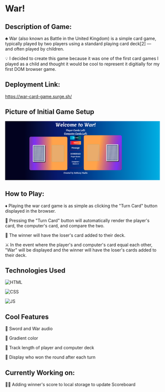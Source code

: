 # War!

## Description of Game:
♣️ War (also known as Battle in the United Kingdom) is a simple card game, typically played by two players using a standard playing card deck[2] — and often played by children.

💡 I decided to create this game because it was one of the first card games I played as a child and thought it would be cool to represent it digitially for my first DOM browser game.

## Deployment Link:
https://war-card-game.surge.sh/


## Picture of Initial Game Setup
![alt text](/GameImages/Readme.png)

## How to Play:
♦️ Playing the war card game is as simple as clicking the "Turn Card" button displayed in the browser. 

🔘 Pressing the "Turn Card" button will automatically render the player's card, the computer's card, and compare the two. 

🌟 The winner will have the loser's card added to their deck. 

⚔️ In the event where the player's and computer's card equal each other, "War" will be displayed and the winner will have the loser's cards added to their deck.

## Technologies Used

![HTML](https://img.shields.io/badge/HTML5-E34F26?style=for-the-badge&logo=html5&logoColor=white)

![CSS](https://img.shields.io/badge/CSS3-1572B6?style=for-the-badge&logo=css3&logoColor=white)

![JS](https://img.shields.io/badge/JavaScript-323330?style=for-the-badge&logo=javascript&logoColor=F7DF1E)
## Cool Features

🔹 Sword and War audio

🔹 Gradient color

🔹 Track length of player and computer deck

🔹 Display who won the round after each turn

## Currently Working on:

👨‍💻 Adding winner's score to local storage to update Scoreboard